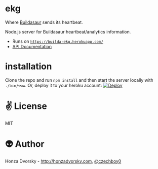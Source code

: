 # ekg
Where [Buildasaur](https://github.com/czechboy0/buildasaur) sends its heartbeat.

Node.js server for Buildasaur heartbeat/analytics information.

- Runs on [`https://builda-ekg.herokuapp.com/`](https://builda-ekg.herokuapp.com/)
- [API Documentation](http://docs.ekg.apiary.io/#)

# installation
Clone the repo and run `npm install` and then start the server locally with `./bin/www`. 
Or, deploy it to your heroku account: [![Deploy](https://www.herokucdn.com/deploy/button.png)](https://heroku.com/deploy)

# :v: License
MIT

# :alien: Author
Honza Dvorsky - http://honzadvorsky.com, [@czechboy0](http://twitter.com/czechboy0)
